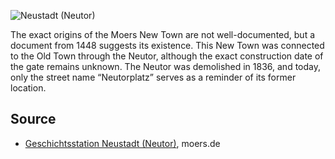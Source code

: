 ![Neustadt (Neutor)](./images/moers-gs/p15.1.jpg)

The exact origins of the Moers New Town are not well-documented, but a document from 1448 suggests its existence. This New Town was connected to the Old Town through the Neutor, although the exact construction date of the gate remains unknown. The Neutor was demolished in 1836, and today, only the street name “Neutorplatz” serves as a reminder of its former location.

Source
------

* [Geschichtsstation Neustadt (Neutor)], moers.de

[Geschichtsstation Neustadt (Neutor)]: https://www-moers-de.translate.goog/leben-moers/geschichtsstation/geschichtsstation-15-neustadt-neutor?_x_tr_sl=de&_x_tr_tl=en
